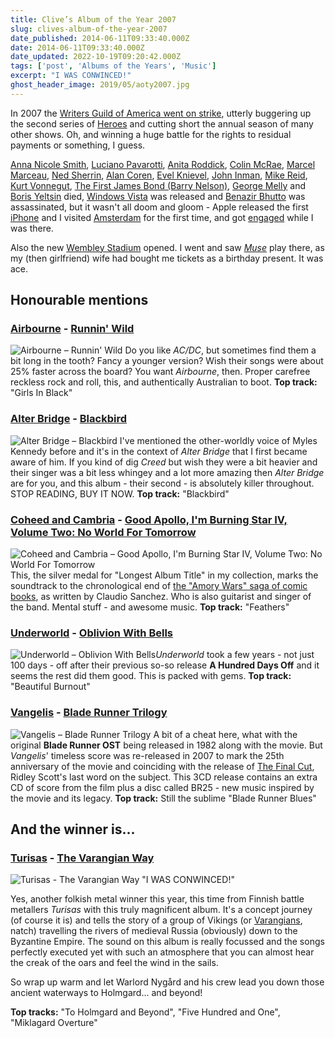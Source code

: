 ```yaml
---
title: Clive’s Album of the Year 2007
slug: clives-album-of-the-year-2007
date_published: 2014-06-11T09:33:40.000Z
date: 2014-06-11T09:33:40.000Z
date_updated: 2022-10-19T09:20:42.000Z
tags: ['post', 'Albums of the Years', 'Music']
excerpt: "I WAS CONWINCED!"
ghost_header_image: 2019/05/aoty2007.jpg
---
```


In 2007 the [Writers Guild of America went on strike](http://en.wikipedia.org/wiki/2007%E2%80%9308_Writers_Guild_of_America_strike), utterly buggering up the second series of [Heroes](http://en.wikipedia.org/wiki/Heroes_%28TV_series%29) and cutting short the annual season of many other shows. Oh, and winning a huge battle for the rights to residual payments or something, I guess.

[Anna Nicole Smith](http://en.wikipedia.org/wiki/Anna_Nicole_Smith), [Luciano Pavarotti](http://en.wikipedia.org/wiki/Luciano_Pavarotti), [Anita Roddick](http://en.wikipedia.org/wiki/Anita_Roddick), [Colin McRae](http://en.wikipedia.org/wiki/Colin_McRae), [Marcel Marceau](http://en.wikipedia.org/wiki/Marcel_Marceau), [Ned Sherrin](http://en.wikipedia.org/wiki/Ned_Sherrin), [Alan Coren](http://en.wikipedia.org/wiki/Alan_Coren), [Evel Knievel](http://en.wikipedia.org/wiki/Evel_Knievel), [John Inman](http://en.wikipedia.org/wiki/John_Inman), [Mike Reid](http://en.wikipedia.org/wiki/Mike_Reid_(actor)), [Kurt Vonnegut](http://en.wikipedia.org/wiki/Kurt_Vonnegut), [The First James Bond (Barry Nelson)](http://en.wikipedia.org/wiki/Barry_Nelson), [George Melly](http://en.wikipedia.org/wiki/George_Melly) and [Boris Yeltsin](http://en.wikipedia.org/wiki/Boris_Yeltsin) died, [Windows Vista](http://en.wikipedia.org/wiki/Windows_Vista) was released and [Benazir Bhutto](http://en.wikipedia.org/wiki/Benazir_Bhutto) was assassinated, but it wasn't all doom and gloom - Apple released the first [iPhone](http://en.wikipedia.org/wiki/Iphone) and I visited [Amsterdam](http://en.wikipedia.org/wiki/Amsterdam) for the first time, and got [engaged](/public/images/2014/engagement-ring.jpg) while I was there.

Also the new [Wembley Stadium](http://en.wikipedia.org/wiki/Wembley_Stadium) opened. I went and saw [*Muse*](http://en.wikipedia.org/wiki/Muse_%28band%29) play there, as my (then girlfriend) wife had bought me tickets as a birthday present. It was ace.

## Honourable mentions

### [Airbourne](http://www.airbournerock.com/) - [Runnin' Wild](http://www.amazon.co.uk/Runnin-Wild-Airbourne/dp/B000YDOOUK/)

![Airbourne – Runnin' Wild](/public/images/2020/06/airbourne_runnin-wild.jpg) Do you like *AC/DC*, but sometimes find them a bit long in the tooth? Fancy a younger version? Wish their songs were about 25% faster across the board? You want *Airbourne*, then. Proper carefree reckless rock and roll, this, and authentically Australian to boot. **Top track:** "Girls In Black"

### [Alter Bridge](http://www.alterbridge.com/) - [Blackbird](http://www.amazon.co.uk/Blackbird-Alter-Bridge/dp/B000VLE3EW/)

![Alter Bridge – Blackbird](/public/images/2020/06/alter-bridge_blackbird.jpg) I've mentioned the other-worldly voice of Myles Kennedy before and it's in the context of *Alter Bridge* that I first became aware of him. If you kind of dig *Creed* but wish they were a bit heavier and their singer was a bit less whingey and a lot more amazing then *Alter Bridge* are for you, and this album - their second - is absolutely killer throughout. STOP READING, BUY IT NOW. **Top track:** "Blackbird"

### [Coheed and Cambria](http://www.coheedandcambria.com/) - [Good Apollo, I'm Burning Star IV, Volume Two: No World For Tomorrow](http://www.amazon.co.uk/World-For-Tomorrow-Coheed-Cambria/dp/B000VXWAUE/)

![Coheed and Cambria – Good Apollo, I'm Burning Star IV, Volume Two: No World For Tomorrow](/public/images/2020/06/coheed-and-cambria_no-world-for-tomorrow.jpg) This, the silver medal for "Longest Album Title" in my collection, marks the soundtrack to the chronological end of [the "Amory Wars" saga of comic books](http://en.wikipedia.org/wiki/The_Amory_Wars), as written by Claudio Sanchez. Who is also guitarist and singer of the band. Mental stuff - and awesome music. **Top track:** "Feathers"

### [Underworld](http://www.underworldlive.com/) - [Oblivion With Bells](http://www.amazon.co.uk/Oblivion-Bells-Underworld/dp/B000VM0A5W/)

![Underworld – Oblivion With Bells](/public/images/2020/06/underworld_oblivion-with-bells.jpg)*Underworld* took a few years - not just 100 days - off after their previous so-so release **A Hundred Days Off** and it seems the rest did them good. This is packed with gems. **Top track:** "Beautiful Burnout"

### [Vangelis](http://en.wikipedia.org/wiki/Vangelis) - [Blade Runner Trilogy](http://www.amazon.co.uk/Blade-Runner-Trilogy-25th-Anniversary/dp/B000Z0OX9O/)

![Vangelis – Blade Runner Trilogy](/public/images/2020/06/vangelis_blade-runner-trilogy.jpg) A bit of a cheat here, what with the original **Blade Runner OST** being released in 1982 along with the movie. But *Vangelis*' timeless score was re-released in 2007 to mark the 25th anniversary of the movie and coinciding with the release of [The Final Cut](http://en.wikipedia.org/wiki/Versions_of_Blade_Runner#The_Final_Cut_.282007.29), Ridley Scott's last word on the subject. This 3CD release contains an extra CD of score from the film plus a disc called BR25 - new music inspired by the movie and its legacy. **Top track:** Still the sublime "Blade Runner Blues"

## And the winner is...

### [Turisas](http://www.turisas.com/) - [The Varangian Way](http://www.amazon.co.uk/The-Varangian-Way-Turisas/dp/B000PHW0FQ/)
![Turisas - The Varangian Way](/public/images/2020/06/turisas_the-varangian-way.jpeg)
"I WAS CONWINCED!"

Yes, another folkish metal winner this year, this time from Finnish battle metallers *Turisas* with this truly magnificent album. It's a concept journey (of course it is) and tells the story of a group of Vikings (or [Varangians](http://en.wikipedia.org/wiki/Varangian), natch) travelling the rivers of medieval Russia (obviously) down to the Byzantine Empire. The sound on this album is really focussed and the songs perfectly executed yet with such an atmosphere that you can almost hear the creak of the oars and feel the wind in the sails.

So wrap up warm and let Warlord Nygård and his crew lead you down those ancient waterways to Holmgard... and beyond!

**Top tracks:** "To Holmgard and Beyond", "Five Hundred and One", "Miklagard Overture"
